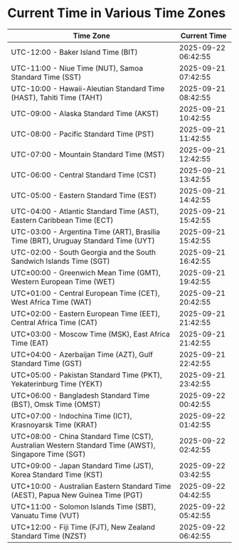 # Current Time in Various Time Zones

| Time Zone | Current Time |
|-----------|--------------|
| UTC-12:00 - Baker Island Time (BIT) | 2025-09-22 06:42:55 |
| UTC-11:00 - Niue Time (NUT), Samoa Standard Time (SST) | 2025-09-21 07:42:55 |
| UTC-10:00 - Hawaii-Aleutian Standard Time (HAST), Tahiti Time (TAHT) | 2025-09-21 08:42:55 |
| UTC-09:00 - Alaska Standard Time (AKST) | 2025-09-21 10:42:55 |
| UTC-08:00 - Pacific Standard Time (PST) | 2025-09-21 11:42:55 |
| UTC-07:00 - Mountain Standard Time (MST) | 2025-09-21 12:42:55 |
| UTC-06:00 - Central Standard Time (CST) | 2025-09-21 13:42:55 |
| UTC-05:00 - Eastern Standard Time (EST) | 2025-09-21 14:42:55 |
| UTC-04:00 - Atlantic Standard Time (AST), Eastern Caribbean Time (ECT) | 2025-09-21 15:42:55 |
| UTC-03:00 - Argentina Time (ART), Brasília Time (BRT), Uruguay Standard Time (UYT) | 2025-09-21 15:42:55 |
| UTC-02:00 - South Georgia and the South Sandwich Islands Time (SGT) | 2025-09-21 16:42:55 |
| UTC±00:00 - Greenwich Mean Time (GMT), Western European Time (WET) | 2025-09-21 19:42:55 |
| UTC+01:00 - Central European Time (CET), West Africa Time (WAT) | 2025-09-21 20:42:55 |
| UTC+02:00 - Eastern European Time (EET), Central Africa Time (CAT) | 2025-09-21 21:42:55 |
| UTC+03:00 - Moscow Time (MSK), East Africa Time (EAT) | 2025-09-21 21:42:55 |
| UTC+04:00 - Azerbaijan Time (AZT), Gulf Standard Time (GST) | 2025-09-21 22:42:55 |
| UTC+05:00 - Pakistan Standard Time (PKT), Yekaterinburg Time (YEKT) | 2025-09-21 23:42:55 |
| UTC+06:00 - Bangladesh Standard Time (BST), Omsk Time (OMST) | 2025-09-22 00:42:55 |
| UTC+07:00 - Indochina Time (ICT), Krasnoyarsk Time (KRAT) | 2025-09-22 01:42:55 |
| UTC+08:00 - China Standard Time (CST), Australian Western Standard Time (AWST), Singapore Time (SGT) | 2025-09-22 02:42:55 |
| UTC+09:00 - Japan Standard Time (JST), Korea Standard Time (KST) | 2025-09-22 03:42:55 |
| UTC+10:00 - Australian Eastern Standard Time (AEST), Papua New Guinea Time (PGT) | 2025-09-22 04:42:55 |
| UTC+11:00 - Solomon Islands Time (SBT), Vanuatu Time (VUT) | 2025-09-22 05:42:55 |
| UTC+12:00 - Fiji Time (FJT), New Zealand Standard Time (NZST) | 2025-09-22 06:42:55 |
